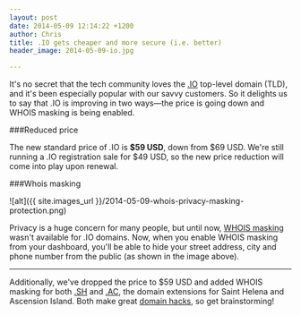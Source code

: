 ```yaml
---
layout: post
date: 2014-05-09 12:14:22 +1200
author: Chris
title: .IO gets cheaper and more secure (i.e. better)
header_image: 2014-05-09-io.jpg

---
```


<!-- excerpt -->

It's no secret that the tech community loves the [.IO](https://iwantmyname.com/domains/io-domain-name-registration-for-british-indian-ocean-territory) top-level domain (TLD), and it's been especially popular with our savvy customers. So it delights us to say that .IO is improving in two ways—the price is going down and WHOIS masking is being enabled.

<!-- /excerpt -->

###Reduced price

The new standard price of .IO is **$59 USD**, down from $69 USD. We're still running a .IO registration sale for $49 USD, so the new price reduction will come into play upon renewal. 

###Whois masking

![alt]({{ site.images_url }}/2014-05-09-whois-privacy-masking-protection.png)

Privacy is a huge concern for many people, but until now, [WHOIS masking](http://help.iwantmyname.com/customer/portal/articles/184425) wasn't available for .IO domains. Now, when you enable WHOIS masking from your dashboard, you'll be able to hide your street address, city and phone number from the public (as shown in the image above).

***

Additionally, we've dropped the price to $59 USD and added WHOIS masking for both [.SH](https://iwantmyname.com/domains/sh-domain-name-registration-for-saint-helena) and [.AC](https://iwantmyname.com/domains/ac-international-domain-name-registration-for-ascension-island), the domain extensions for Saint Helena and Ascension Island. Both make great [domain hacks](https://iwantmyname.com/blog/2013/10/what-is-a-domain-hack-and-how-can-i-make-one.html), so get brainstorming! 